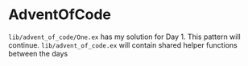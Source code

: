 # AdventOfCode

`lib/advent_of_code/One.ex` has my solution for Day 1. This pattern will continue.
`lib/advent_of_code.ex` will contain shared helper functions between the days
